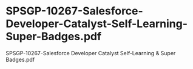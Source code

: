 # SPSGP-10267-Salesforce-Developer-Catalyst-Self-Learning-Super-Badges.pdf
SPSGP-10267-Salesforce Developer Catalyst Self-Learning &amp; Super Badges.pdf
